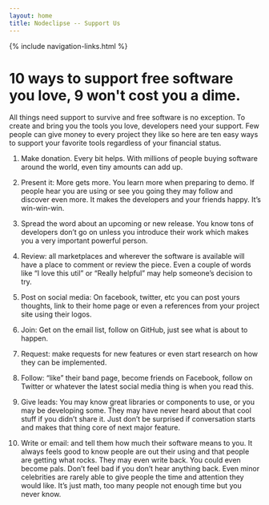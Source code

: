 ```yaml
---
layout: home
title: Nodeclipse -- Support Us
---
```


{% include navigation-links.html %}

# 10 ways to support free software you love, 9 won't cost you a dime.

<p></p>

<!-- 
we are just like musician
http://lifeasmusic.com/2011/06/19/10-ways-to-support-musicians-you-love/

TODO use
https://pledgie.com
-->

All things need support to survive and free software is no exception. To create and bring you the tools you love, developers need your support. Few people can give money to every project they like so here are ten easy ways to support your favorite tools regardless of your financial status.

1. Make donation. Every bit helps. With millions of people buying software around the world, even tiny amounts can add up.

2. Present it: More gets more. You learn more when preparing to demo. If people hear you are using or see you going they may follow and discover even more. It makes the developers and your friends happy. It’s win-win-win.

3. Spread the word about an upcoming or new release. You know tons of developers don’t go on unless you introduce their work which makes you a very important powerful person.

4. Review: all marketplaces and wherever the software is available will have a place to comment or review the piece. Even a couple of words like “I love this util” or “Really helpful” may help someone’s decision to try.

5. Post on social media:  On facebook, twitter, etc you can post yours thoughts, link to their home page or even a references from your project site using their logos.

6. Join: Get on the email list, follow on GitHub, just see what is about to happen.

7. Request: make requests for new features or even start research on how they can be implemented.

8. Follow: “like” their band page, become friends on Facebook, follow on Twitter or whatever the latest social media thing is when you read this.

9. Give leads: You may know great libraries or components to use, or you may be developing some. They may have never heard about that cool stuff if you didn’t share it. Just don’t be surprised if conversation starts and makes that thing core of next major feature.

10. Write or email: and tell them how much their software means to you. It always feels good to know people are out their using and that people are getting what rocks. They may even write back. You could even become pals. Don’t feel bad if you don’t hear anything back. Even minor celebrities are rarely able to give people the time and attention they would like. It’s just math, too many people not enough time but you never know.
